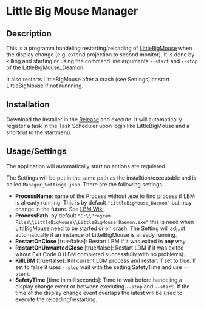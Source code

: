 # Little Big Mouse Manager
## Description
This is a programm handeling restarting/reloading of [LittleBigMouse](https://github.com/mgth/LittleBigMouse) when the display change (e.g. extend projection to second monitor).
It is done by killing and starting or using the command line arguments `--start` and `--stop` of the LittleBigMouse_Deamon.

It also restarts LittleBigMouse after a crash (see Settings) or start LittleBigMouse if not runnning.

## Installation
Download the Installer in the [Release](https://github.com/RivinHD/LittleBigMouseManager/releases/latest) and execute.
It will automatically register a task in the Task Scheduler upon login like LittleBigMouse and a shortcut to the startmenu.


## Usage/Settings
The application will automatically start no actions are requiered.

The Settings will be put in the same path as the installtion/executable and is called `Manager_Settings.json`.
There are the following settings:
- **ProcessName**: name of the Process without .exe to find process if LBM is already running. This is by default `"LittleBigMouse_Daemon"` but may change in the future. See [LBM Wiki](https://github.com/mgth/LittleBigMouse/wiki#command-line).
- **ProcessPath**: by default `"C:\\Program Files\\LittleBigMouse\\LittleBigMouse_Daemon.exe"` this is need when LittlBigMouse need to be started or on crash. The Setting will adjust automatically if an instance of LittelBigMouse is already running.
- **RestartOnClose** [true/false]: Restart LBM if it was exited in **any** way
- **RestartOnUnwantedClose** [true/false]: Restart LDM if it was exited witout Exit Code 0 (LBM completed successfully with no problems).
- **KillLBM** [true/false]: Kill current LDM process and restart if set to true. If set to false it uses `--stop` wait with the setting SafetyTime and use `--start`.
- **SafetyTime** [time in milliseconds]: Time to wait before handeling a display change event or between executing `--stop` and `--start`. If the time of the display change event overlaps the latest will be used to execute the reloading/restarting.

